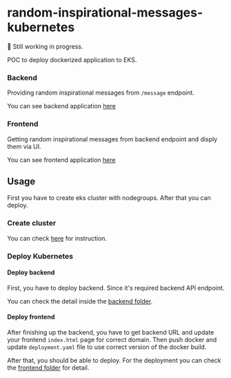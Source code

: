 # random-inspirational-messages-kubernetes

🚧 Still working in progress.

POC to deploy dockerized application to EKS.

### Backend

Providing random inspirational messages from `/message` endpoint.

You can see backend application [here](https://github.com/setkyar/random-inspirational-messages-be)

### Frontend

Getting random inspirational messages from backend endpoint and disply them via UI.

You can see frontend application [here](https://github.com/setkyar/random-inspirational-messages-fe)


## Usage

First you have to create eks cluster with nodegroups. After that you can deploy.


### Create cluster

You can check [here](./eksctl/README.md) for instruction.


### Deploy Kubernetes

#### Deploy backend

First, you have to deploy backend. Since it's required backend API endpoint.

You can check the detail inside the [backend folder](./backend/README.md).

#### Deploy frontend

After finishing up the backend, you have to get backend URL and update your frontend `index.html` page for correct domain. Then push docker and update `deployment.yaml` file to use correct version of the docker build.

After that, you should be able to deploy. For the deployment you can check the [frontend folder](./frontend/README.md) for detail.